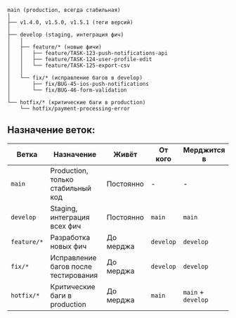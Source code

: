 ```
main (production, всегда стабильная)
│
├── v1.4.0, v1.5.0, v1.5.1 (теги версий)
│
├── develop (staging, интеграция фич)
│   │
│   ├── feature/* (новые фичи)
│   │   ├── feature/TASK-123-push-notifications-api
│   │   ├── feature/TASK-124-user-profile-edit
│   │   └── feature/TASK-125-export-csv
│   │
│   └── fix/* (исправление багов в develop)
│       ├── fix/BUG-45-ios-push-notifications
│       └── fix/BUG-46-form-validation
│
└── hotfix/* (критические баги в production)
    └── hotfix/payment-processing-error
```

## Назначение веток:

| Ветка | Назначение | Живёт | От кого | Мерджится в |
|-------|------------|-------|---------|-------------|
| `main` | Production, только стабильный код | Постоянно | - | - |
| `develop` | Staging, интеграция всех фич | Постоянно | `main` | `main` |
| `feature/*` | Разработка новых фич | До мерджа | `develop` | `develop` |
| `fix/*` | Исправление багов после тестирования | До мерджа | `develop` | `develop` |
| `hotfix/*` | Критические баги в production | До мерджа | `main` | `main` + `develop` |
